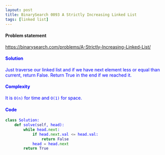 ```yaml
---
layout: post
title: BinarySearch 0093 A Strictly Increasing Linked List
tags: [linked list]
---
```


#### Problem statement

<a href="https://binarysearch.com/problems/A-Strictly-Increasing-Linked-List/"> <font color = blue>https://binarysearch.com/problems/A-Strictly-Increasing-Linked-List/

#### Solution
Just traverse our linked list and if we have next element less or equal than current, return False. Return True in the end if we reached it.

#### Complexity
It is `O(n)` for time and `O(1)` for space.

#### Code
```python
class Solution:
    def solve(self, head):
        while head.next:
            if head.next.val <= head.val:
                return False
            head = head.next
        return True        
```
